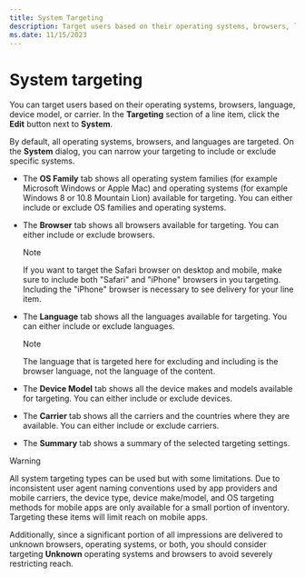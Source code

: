 ```yaml
---
title: System Targeting
description: Target users based on their operating systems, browsers, language, device model, or carrier. By default, all operating systems, browsers, and languages are targeted.
ms.date: 11/15/2023
---
```


# System targeting

You can target users based on their operating systems, browsers, language, device model, or carrier. In the **Targeting** section of a line item, click the **Edit** button next to **System**.

By default, all operating systems, browsers, and languages are targeted. On the **System** dialog, you can narrow your targeting to include or exclude specific systems.

- The **OS Family** tab shows all operating system families (for example Microsoft Windows or Apple Mac) and operating systems (for example Windows 8 or 10.8 Mountain Lion) available for targeting. You can either include or exclude OS families and operating systems.
- The **Browser** tab shows all browsers available for targeting. You can either include or exclude browsers.
  
  > [!NOTE]
  > If you want to target the Safari browser on desktop and mobile, make sure to include both "Safari" and "iPhone" browsers in you targeting. Including the "iPhone" browser is necessary to see delivery for your line item.

- The **Language** tab shows all the languages available for targeting. You can either include or exclude languages.
  
  > [!NOTE]
  > The language that is targeted here for excluding and including is the browser language, not the language of the content.

- The **Device Model** tab shows all the device makes and models available for targeting. You can either include or exclude devices.
- The **Carrier** tab shows all the carriers and the countries where they are available. You can either include or exclude carriers.
- The **Summary** tab shows a summary of the selected targeting settings.

> [!WARNING]
> All system targeting types can be used but with some limitations. Due to inconsistent user agent naming conventions used by app providers and mobile carriers, the device type, device make/model, and OS targeting methods for mobile apps are only available for a small portion of inventory. Targeting these items will limit reach on mobile apps.
>
> Additionally, since a significant portion of all impressions are delivered to unknown browsers, operating systems, or both, you should consider targeting **Unknown** operating systems and browsers to avoid severely restricting reach.
